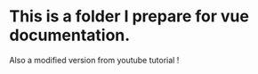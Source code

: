 <h1>This is a folder I prepare for vue documentation.</h1>

Also a modified version from youtube tutorial !

